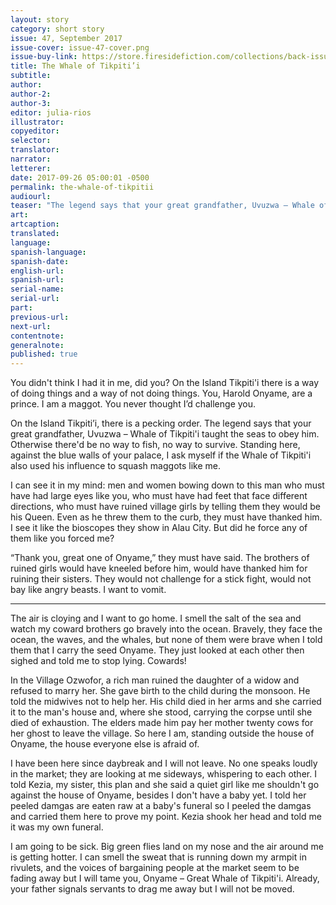 ```yaml
---
layout: story
category: short story
issue: 47, September 2017
issue-cover: issue-47-cover.png
issue-buy-link: https://store.firesidefiction.com/collections/back-issues/products/fireside-magazine-issue-47
title: The Whale of Tikpiti’i
subtitle:
author:
author-2:
author-3:
editor: julia-rios
illustrator:
copyeditor:
selector:
translator:
narrator:
letterer:
date: 2017-09-26 05:00:01 -0500
permalink: the-whale-of-tikpitii
audiourl:
teaser: "The legend says that your great grandfather, Uvuzwa – Whale of Tikpiti'i taught the seas to obey him. …Standing here, against the blue walls of your palace, I ask myself if the Whale of Tikpiti'i also used his influence to squash maggots like me."
art:
artcaption:
translated:
language:
spanish-language:
spanish-date:
english-url:
spanish-url:
serial-name:
serial-url:
part:
previous-url:
next-url:
contentnote:
generalnote:
published: true
---
```


You didn't think I had it in me, did you? On the Island Tikpiti'i there is a way of doing things and a way of not doing things. You, Harold Onyame, are a prince. I am a maggot. You never thought I’d challenge you.
On the Island Tikpiti’i, there is a pecking order. The legend says that your great grandfather, Uvuzwa – Whale of Tikpiti'i taught the seas to obey him. Otherwise there'd be no way to fish, no way to survive. Standing here, against the blue walls of your palace, I ask myself if the Whale of Tikpiti'i also used his influence to squash maggots like me.
I can see it in my mind: men and women bowing down to this man who must have had large eyes like you, who must have had feet that face different directions, who must have ruined village girls by telling them they would be his Queen. Even as he threw them to the curb, they must have thanked him. I see it like the bioscopes they show in Alau City. But did he force any of them like you forced me?
“Thank you, great one of Onyame,” they must have said. The brothers of ruined girls would have kneeled before him, would have thanked him for ruining their sisters. They would not challenge for a stick fight, would not bay like angry beasts. I want to vomit.
----
The air is cloying and I want to go home. I smell the salt of the sea and watch my coward brothers go bravely into the ocean. Bravely, they face the ocean, the waves, and the whales, but none of them were brave when I told them that I carry the seed Onyame. They just looked at each other then sighed and told me to stop lying. Cowards!
In the Village Ozwofor, a rich man ruined the daughter of a widow and refused to marry her. She gave birth to the child during the monsoon. He told the midwives not to help her. His child died in her arms and she carried it to the man's house and, where she stood, carrying the corpse until she died of exhaustion. The elders made him pay her mother twenty cows for her ghost to leave the village. So here I am, standing outside the house of Onyame, the house everyone else is afraid of.
I have been here since daybreak and I will not leave. No one speaks loudly in the market; they are looking at me sideways, whispering to each other. I told Kezia, my sister, this plan and she said a quiet girl like me shouldn't go against the house of Onyame, besides I don't have a baby yet. I told her peeled damgas are eaten raw at a baby's funeral so I peeled the damgas and carried them here to prove my point. Kezia shook her head and told me it was my own funeral.
I am going to be sick. Big green flies land on my nose and the air around me is getting hotter. I can smell the sweat that is running down my armpit in rivulets, and the voices of bargaining people at the market seem to be fading away but I will tame you, Onyame – Great Whale of Tikpiti'i. Already, your father signals servants to drag me away but I will not be moved.
